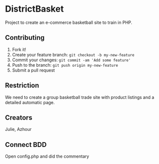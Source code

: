 # DistrictBasket
Project to create an e-commerce basketball site to train in PHP.

## Contributing
1. Fork it!
2. Create your feature branch: `git checkout -b my-new-feature`
3. Commit your changes: `git commit -am 'Add some feature'`
4. Push to the branch: `git push origin my-new-feature`
5. Submit a pull request

## Restriction

We need to create a group basketball trade site with product listings and a detailed automatic page.

## Creators

Julie, Azhour

## Connect BDD

Open config.php and did the commentary
